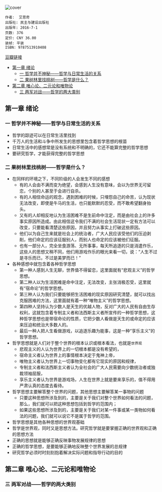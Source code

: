 ![cover](https://img1.doubanio.com/view/subject/l/public/s28980948.jpg)

    作者:  艾思奇
    出版社: 民主与建设出版社
    出版年: 2016-7-1
    页数: 376
    定价: CNY 36.00
    装帧: 平装
    ISBN: 9787513910408

[豆瓣链接](https://book.douban.com/subject/26856668/)

- [第一章 绪论](#%e7%ac%ac%e4%b8%80%e7%ab%a0-%e7%bb%aa%e8%ae%ba)
  - [一 哲学并不神秘——哲学与日常生活的关系](#%e4%b8%80-%e5%93%b2%e5%ad%a6%e5%b9%b6%e4%b8%8d%e7%a5%9e%e7%a7%98%e5%93%b2%e5%ad%a6%e4%b8%8e%e6%97%a5%e5%b8%b8%e7%94%9f%e6%b4%bb%e7%9a%84%e5%85%b3%e7%b3%bb)
  - [二 果树林里找桃树——哲学是什么？](#%e4%ba%8c-%e6%9e%9c%e6%a0%91%e6%9e%97%e9%87%8c%e6%89%be%e6%a1%83%e6%a0%91%e5%93%b2%e5%ad%a6%e6%98%af%e4%bb%80%e4%b9%88)
- [第二章 唯心论、二元论和唯物论](#%e7%ac%ac%e4%ba%8c%e7%ab%a0-%e5%94%af%e5%bf%83%e8%ae%ba%e4%ba%8c%e5%85%83%e8%ae%ba%e5%92%8c%e5%94%af%e7%89%a9%e8%ae%ba)
  - [三 两军对战——哲学的两大类别](#%e4%b8%89-%e4%b8%a4%e5%86%9b%e5%af%b9%e6%88%98%e5%93%b2%e5%ad%a6%e7%9a%84%e4%b8%a4%e5%a4%a7%e7%b1%bb%e5%88%ab)

## 第一章 绪论
### 一 哲学并不神秘——哲学与日常生活的关系
- 哲学的踪迹可以在日常生活里找到
- 千万人的生活和斗争中所发生的思想里包含着哲学思想的根苗
- 日常生活中的感想常是没有系统和不明确的，它还不能算完整的哲学思想
- 要研究哲学，才能获得完整的哲学思想

### 二 果树林里找桃树——哲学是什么？
- 在同样的环境之下，不同阶级的人会发生不同的感想
  - 有的人会由不满而变为绝望，会感到人生没有意味，会以为世界无可留恋，个别的人甚至于会进行自杀。
  - 有的人相信命运的观念，遇到困难的时候，只埋怨自己的命苦，认为现状无法改变，即使是牛马的生活，也只能默默的忍受，而不敢希望翻身抬头。
  - 又有的人却相反地认为生活困难不是生前命中注定，而是由社会上的许多事实原因所造成。由此相信这令我们不满的社会生活现状一定有方法可以改变，只要能看清楚这些原因，并且努力从事实上打破这些原因。
  - 他们以为自己生来就是社会上的统治者，广大人民应该受他们的压迫剥削，他们命定的应该征服别人，而别人也命定的应该被他们征服。
  - 也有一部分人，完全坐食游荡、无所事事，每天所追逐的只是消遣作乐，这些人的思想又稍不同，他们用游戏作乐的眼光来看一切，说：“人生不过是寻乐而已，不过是美梦而已！”
- 各种感想中就包含着各种哲学思想
  - 第一种人感到人生无聊，世界值不得留恋，这里面就有“悲观主义”的哲学思想。
  - 第二种人以为生活困难是命中注定，无法改变，主张消极忍受，这里就有“宿命论”的哲学思想。
  - 第三种人认为我们只要能够把生活困难的现实原因研究清楚，就可以找出克服困难的方法，这里面就有着一种“唯物主义”的哲学思想。
  - 第四种人坚持认为少数人是天生的优越人物，反对广大的人民有自由生存权利，这就包含着专制主义者和法西斯主义者所宣传的一种哲学思想，这种哲学思想也是带宿命论的性质，它把少数人看做是天生的或命定的应该来压迫和统治大多数人的。
  - 最后一种人把人生看做游戏，以追逐乐趣为能事，这是一种“享乐主义”的哲学思想。
- 哲学思想就是人们对于整个世界的根本认识或根本看法，也就是`世界观`
  - 悲观主义的人认为世界上的一切根本都是没有希望的，
  - 宿命主义者认为世界上的事情根本决定于鬼神上帝，
  - 唯物主义者认为世界上一切事物变化都有它现实的原因和规律，
  - 专制主义者和法西斯主义者认为全社会的广大人民需要向少数统治者或独裁领袖屈服，
  - 享乐主义者认为世界是游戏场，人生在世界上就是要来享乐的，值不得用严肃认真的态度去看待。
- 哲学思想主要解答整个世界的问题，其他思想主要解答某一事物的问题
  - 只要这种思想所涉及到的，主要是关于我们对整个世界如何看法的问题，那么，我们就可以把这种思想包括到哲学的范围内；
  - 如果这些思想所涉及到的，主要是关于我们对某一件事或某一类物如何看法的问题，我们就可以说它不是属于哲学的范围。
- 哲学思想是其他各种思想的世界观基础
- 哲学是世界观，同时又是思想方法。研究哲学就是要掌握正确的世界观和正确的思想方法
- 正确的思想就是能够正确反映事物发展规律的思想
- 正确的哲学思想，是要能够正确地反映整个世界发展的总规律
- 研究哲学必须时时刻刻抱着解决实际问题和指导行动的目的

## 第二章 唯心论、二元论和唯物论
### 三 两军对战——哲学的两大类别



























